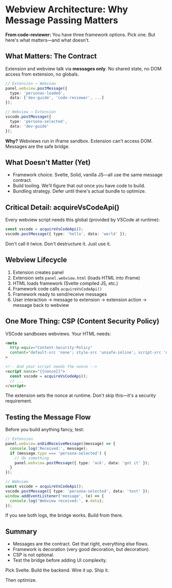 # Webview Architecture: Why Message Passing Matters

**From code-reviewer:** You have three framework options. Pick one. But here's what matters—and what doesn't.

## What Matters: The Contract

Extension and webview talk via **messages only**. No shared state, no DOM access from extension, no globals.

```typescript
// Extension → Webview
panel.webview.postMessage({
  type: 'personas-loaded',
  data: ['dev-guide', 'code-reviewer', ...]
});

// Webview → Extension
vscode.postMessage({
  type: 'persona-selected',
  data: 'dev-guide'
});
```

**Why?** Webviews run in iframe sandbox. Extension can't access DOM. Messages are the safe bridge.

## What Doesn't Matter (Yet)

- Framework choice. Svelte, Solid, vanilla JS—all use the same message contract.
- Build tooling. We'll figure that out once you have code to build.
- Bundling strategy. Defer until there's actual bundle to optimize.

## Critical Detail: acquireVsCodeApi()

Every webview script needs this global (provided by VSCode at runtime):

```typescript
const vscode = acquireVsCodeApi();
vscode.postMessage({ type: 'hello', data: 'world' });
```

Don't call it twice. Don't destructure it. Just use it.

## Webview Lifecycle

1. Extension creates panel
2. Extension sets `panel.webview.html` (loads HTML into iframe)
3. HTML loads framework (Svelte compiled JS, etc.)
4. Framework code calls `acquireVsCodeApi()`
5. Framework ready to send/receive messages
6. User interaction → message to extension → extension action → message back to webview

## One More Thing: CSP (Content Security Policy)

VSCode sandboxes webviews. Your HTML needs:

```html
<meta
  http-equiv="Content-Security-Policy"
  content="default-src 'none'; style-src 'unsafe-inline'; script-src 'nonce-{{nonce}}';"
>

<!-- And your script needs the nonce -->
<script nonce="{{nonce}}">
  const vscode = acquireVsCodeApi();
  // ...
</script>
```

The extension sets the nonce at runtime. Don't skip this—it's a security requirement.

## Testing the Message Flow

Before you build anything fancy, test:

```typescript
// Extension
panel.webview.onDidReceiveMessage((message) => {
  console.log('Received:', message);
  if (message.type === 'persona-selected') {
    // do something
    panel.webview.postMessage({ type: 'ack', data: 'got it' });
  }
});

// Webview
const vscode = acquireVsCodeApi();
vscode.postMessage({ type: 'persona-selected', data: 'test' });
window.addEventListener('message', (e) => {
  console.log('Webview received:', e.data);
});
```

If you see both logs, the bridge works. Build from there.

## Summary

- Messages are the contract. Get that right, everything else flows.
- Framework is decoration (very good decoration, but decoration).
- CSP is not optional.
- Test the bridge before adding UI complexity.

Pick Svelte. Build the backend. Wire it up. Ship it.

Then optimize.
